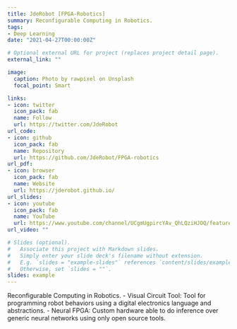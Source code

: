 ```yaml
---
title: JdeRobot [FPGA-Robotics]
summary: Reconfigurable Computing in Robotics.
tags:
- Deep Learning
date: "2021-04-27T00:00:00Z"

# Optional external URL for project (replaces project detail page).
external_link: ""

image:
  caption: Photo by rawpixel on Unsplash
  focal_point: Smart

links:
- icon: twitter
  icon_pack: fab
  name: Follow
  url: https://twitter.com/JdeRobot
url_code: 
- icon: github
  icon_pack: fab
  name: Repository
  url: https://github.com/JdeRobot/FPGA-robotics
url_pdf: 
- icon: browser
  icon_pack: fab
  name: Website
  url: https://jderobot.github.io/
url_slides:
- icon: youtube
  icon_pack: fab
  name: YouTube
  url: https://www.youtube.com/channel/UCgmUgpircYAv_QhLQziHJOQ/featured
url_video: ""

# Slides (optional).
#   Associate this project with Markdown slides.
#   Simply enter your slide deck's filename without extension.
#   E.g. `slides = "example-slides"` references `content/slides/example-slides.md`.
#   Otherwise, set `slides = ""`.
slides: example
---
```


Reconfigurable Computing in Robotics.
	- Visual Circuit Tool: Tool for programming robot behaviors using a digital electronics language and abstractions.
	- Neural FPGA: Custom hardware able to do inference over generic neural networks using only open source tools.
